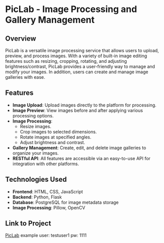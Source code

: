 # PicLab - Image Processing and Gallery Management

## Overview
PicLab is a versatile image processing service that allows users to upload, preview, and process images. With a variety of built-in image editing features such as resizing, cropping, rotating, and adjusting brightness/contrast, PicLab provides a user-friendly way to manage and modify your images. In addition, users can create and manage image galleries with ease. 

## Features
- **Image Upload**: Upload images directly to the platform for processing.
- **Image Preview**: View images before and after applying various processing options.
- **Image Processing**:
  - Resize images.
  - Crop images to selected dimensions.
  - Rotate images at specified angles.
  - Adjust brightness and contrast.
- **Gallery Management**: Create, edit, and delete image galleries to organize your images.
- **RESTful API**: All features are accessible via an easy-to-use API for integration with other platforms.

## Technologies Used
- **Frontend**: HTML, CSS, JavaScript
- **Backend**: Python, Flask
- **Database**: PostgreSQL for image metadata storage
- **Image Processing**: Pillow, OpenCV

## Link to Project
[PicLab](https://piclab.glitch.me/)
example user: testuser1
pw: 1111

